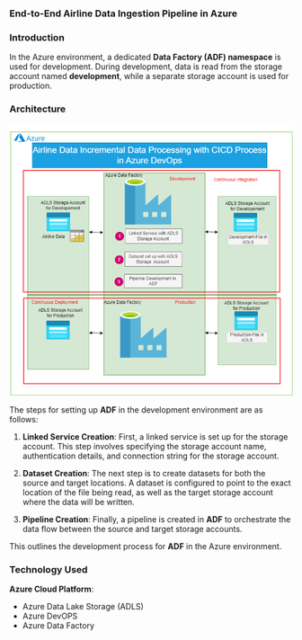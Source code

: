 
### **End-to-End Airline Data Ingestion Pipeline in Azure**
### **Introduction**
In the Azure environment, a dedicated **Data Factory (ADF) namespace** is used for development. During development, data is read from the storage account named **development**, while a separate storage account is used for production.
### **Architecture**
![Architecture!](AirLineDataCICD.png)

The steps for setting up **ADF** in the development environment are as follows:

1. **Linked Service Creation**: First, a linked service is set up for the storage account. This step involves specifying the storage account name, authentication details, and connection string for the storage account.

2. **Dataset Creation**: The next step is to create datasets for both the source and target locations. A dataset is configured to point to the exact location of the file being read, as well as the target storage account where the data will be written.

3. **Pipeline Creation**: Finally, a pipeline is created in **ADF** to orchestrate the data flow between the source and target storage accounts.

This outlines the development process for **ADF** in the Azure environment. 
### **Technology Used**

 **Azure Cloud Platform**:
   - Azure Data Lake Storage (ADLS)
   - Azure DevOPS
   - Azure Data Factory


